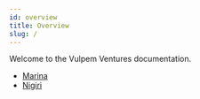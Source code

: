 ```yaml
---
id: overview
title: Overview
slug: /
---
```

Welcome to the Vulpem Ventures documentation.


* [Marina](marina/introduction.md)
* [Nigiri](nigiri/introduction.md)